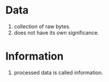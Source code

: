 
# Data

1. collection of raw bytes.
2. does not have its own significance.

# Information

1. processed data is called information.
